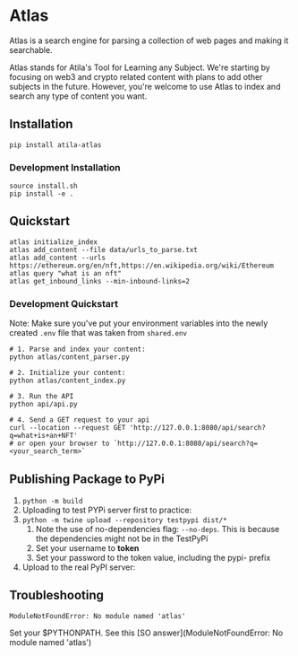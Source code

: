 # Atlas

Atlas is a search engine for parsing a collection of web pages and making it searchable.

Atlas stands for Atila's Tool for Learning any Subject. We're starting by focusing on web3 and crypto related
content with plans to add other subjects in the future. However, you're welcome to use Atlas to index and search any type of content you want.

## Installation

`pip install atila-atlas`

### Development Installation

```shell
source install.sh
pip install -e .
```

## Quickstart

```shell
atlas initialize_index
atlas add_content --file data/urls_to_parse.txt
atlas add_content --urls https://ethereum.org/en/nft,https://en.wikipedia.org/wiki/Ethereum
atlas query "what is an nft"
atlas get_inbound_links --min-inbound-links=2
```

### Development Quickstart

Note: Make sure you've put your environment variables into the newly created
`.env` file that was taken from `shared.env`

```shell
# 1. Parse and index your content:
python atlas/content_parser.py

# 2. Initialize your content:
python atlas/content_index.py

# 3. Run the API
python api/api.py

# 4. Send a GET request to your api
curl --location --request GET 'http://127.0.0.1:8080/api/search?q=what+is+an+NFT'
# or open your browser to `http://127.0.0.1:8080/api/search?q=<your_search_term>` 
```

## Publishing Package to PyPi

1. `python -m build`
2. Uploading to test PYPi server first to practice:
3. `python -m twine upload --repository testpypi dist/*`
   1. Note the use of no-dependencies flag: `--no-deps`. This is because the dependencies might not be in the TestPyPi 
   2. Set your username to __token__
   3. Set your password to the token value, including the pypi- prefix
4. Upload to the real PyPI server: 

## Troubleshooting

`ModuleNotFoundError: No module named 'atlas'`

Set your $PYTHONPATH. See this [SO answer](ModuleNotFoundError: No module named 'atlas')